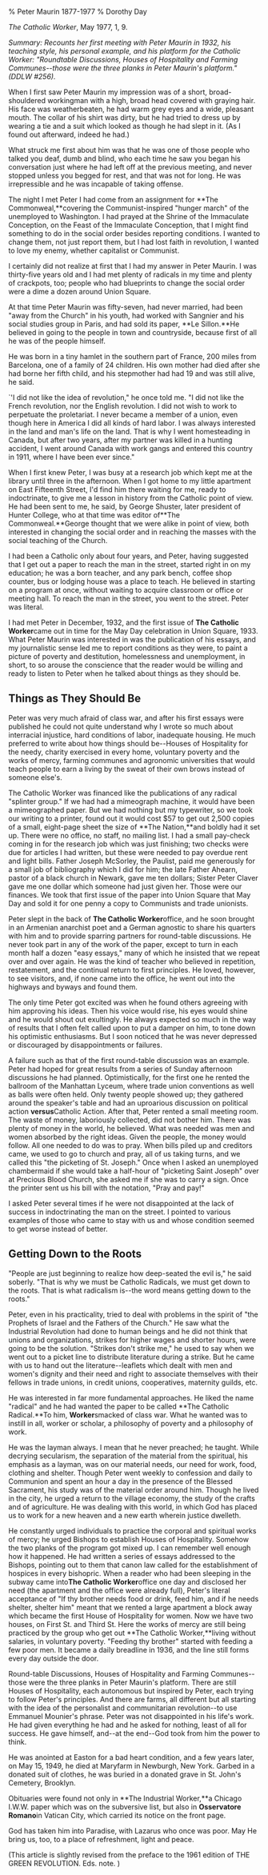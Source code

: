 % Peter Maurin 1877-1977
% Dorothy Day

*The Catholic Worker*, May 1977, 1, 9.

*Summary: Recounts her first meeting with Peter Maurin in 1932, his
teaching style, his personal example, and his platform for the Catholic
Worker: "Roundtable Discussions, Houses of Hospitality and Farming
Communes--those were the three planks in Peter Maurin's platform." (DDLW
\#256).*


When I first saw Peter Maurin my impression was of a short,
broad-shouldered workingman with a high, broad head covered with graying
hair. His face was weatherbeaten, he had warm grey eyes and a wide,
pleasant mouth. The collar of his shirt was dirty, but he had tried to
dress up by wearing a tie and a suit which looked as though he had slept
in it. (As I found out afterward, indeed he had.)

What struck me first about him was that he was one of those people who
talked you deaf, dumb and blind, who each time he saw you began his
conversation just where he had left off at the previous meeting, and
never stopped unless you begged for rest, and that was not for long. He
was irrepressible and he was incapable of taking offense.

The night I met Peter I had come from an assignment for **The
Commonweal,**covering the Communist-inspired "hunger march" of the
unemployed to Washington. I had prayed at the Shrine of the Immaculate
Conception, on the Feast of the Immaculate Conception, that I might find
something to do in the social order besides reporting conditions. I
wanted to change them, not just report them, but I had lost faith in
revolution, I wanted to love my enemy, whether capitalist or Communist.

I certainly did not realize at first that I had my answer in Peter
Maurin. I was thirty-five years old and I had met plenty of radicals in
my time and plenty of crackpots, too; people who had blueprints to
change the social order were a dime a dozen around Union Square.

At that time Peter Maurin was fifty-seven, had never married, had been
"away from the Church" in his youth, had worked with Sangnier and his
social studies group in Paris, and had sold its paper, **Le Sillon.**He
believed in going to the people in town and countryside, because first
of all he was of the people himself.

He was born in a tiny hamlet in the southern part of France, 200 miles
from Barcelona, one of a family of 24 children. His own mother had died
after she had borne her fifth child, and his stepmother had had 19 and
was still alive, he said.

`'I did not like the idea of revolution," he once told me. "I did not
like the French revolution, nor the English revolution. I did not wish
to work to perpetuate the proletariat. I never became a member of a
union, even though here in America I did all kinds of hard labor. I was
always interested in the land and man's life on the land. That is why I
went homesteading in Canada, but after two years, after my partner was
killed in a hunting accident, I went around Canada with work gangs and
entered this country in 1911, where I have been ever since."

When I first knew Peter, I was busy at a research job which kept me at
the library until three in the afternoon. When I got home to my little
apartment on East Fifteenth Street, I'd find him there waiting for me,
ready to indoctrinate, to give me a lesson in history from the Catholic
point of view. He had been sent to me, he said, by George Shuster, later
president of Hunter College, who at that time was editor of**The
Commonweal.**George thought that we were alike in point of view, both
interested in changing the social order and in reaching the masses with
the social teaching of the Church.

I had been a Catholic only about four years, and Peter, having suggested
that I get out a paper to reach the man in the street, started right in
on my education; he was a born teacher, and any park bench, coffee shop
counter, bus or lodging house was a place to teach. He believed in
starting on a program at once, without waiting to acquire classroom or
office or meeting hall. To reach the man in the street, you went to the
street. Peter was literal.

I had met Peter in December, 1932, and the first issue of **The Catholic
Worker**came out in time for the May Day celebration in Union Square,
1933. What Peter Maurin was interested in was the publication of his
essays, and my journalistic sense led me to report conditions as they
were, to paint a picture of poverty and destitution, homelessness and
unemployment, in short, to so arouse the conscience that the reader
would be willing and ready to listen to Peter when he talked about
things as they should be.


## Things as They Should Be

Peter was very much afraid of class war, and after his first essays were
published he could not quite understand why I wrote so much about
interracial injustice, hard conditions of labor, inadequate housing. He
much preferred to write about how things should be--Houses of
Hospitality for the needy, charity exercised in every home, voluntary
poverty and the works of mercy, farming communes and agronomic
universities that would teach people to earn a living by the sweat of
their own brows instead of someone else's.

The Catholic Worker was financed like the publications of any radical
"splinter group." If we had had a mimeograph machine, it would have been
a mimeographed paper. But we had nothing but my typewriter, so we took
our writing to a printer, found out it would cost \$57 to get out 2,500
copies of a small, eight-page sheet the size of **The Nation,**and
boldly had it set up. There were no office, no staff, no mailing list. I
had a small pay-check coming in for the research job which was just
finishing; two checks were due for articles I had written, but these
were needed to pay overdue rent and light bills. Father Joseph McSorley,
the Paulist, paid me generously for a small job of bibliography which I
did for him; the late Father Ahearn, pastor of a black church in Newark,
gave me ten dollars; Sister Peter Claver gave me one dollar which
someone had just given her. Those were our finances. We took that first
issue of the paper into Union Square that May Day and sold it for one
penny a copy to Communists and trade unionists.

Peter slept in the back of **The Catholic Worker**office, and he soon
brought in an Armenian anarchist poet and a German agnostic to share his
quarters with him and to provide sparring partners for round-table
discussions. He never took part in any of the work of the paper, except
to turn in each month half a dozen "easy essays," many of which he
insisted that we repeat over and over again. He was the kind of teacher
who believed in repetition, restatement, and the continual return to
first principles. He loved, however, to see visitors, and, if none came
into the office, he went out into the highways and byways and found
them.

The only time Peter got excited was when he found others agreeing with
him approving his ideas. Then his voice would rise, his eyes would shine
and he would shout out exultingly. He always expected so much in the way
of results that I often felt called upon to put a damper on him, to tone
down his optimistic enthusiasms. But I soon noticed that he was never
depressed or discouraged by disappointments or failures.

A failure such as that of the first round-table discussion was an
example. Peter had hoped for great results from a series of Sunday
afternoon discussions he had planned. Optimistically, for the first one
he rented the ballroom of the Manhattan Lyceum, where trade union
conventions as well as balls were often held. Only twenty people showed
up; they gathered around the speaker's table and had an uproarious
discussion on political action **versus**Catholic Action. After that,
Peter rented a small meeting room. The waste of money, laboriously
collected, did not bother him. There was plenty of money in the world,
he believed. What was needed was men and women absorbed by the right
ideas. Given the people, the money would follow. All one needed to do
was to pray. When bills piled up and creditors came, we used to go to
church and pray, all of us taking turns, and we called this "the
picketing of St. Joseph." Once when I asked an unemployed chambermaid if
she would take a half-hour of "picketing Saint Joseph" over at Precious
Blood Church, she asked me if she was to carry a sign. Once the printer
sent us his bill with the notation, "Pray and pay!"

I asked Peter several times if he were not disappointed at the lack of
success in indoctrinating the man on the street. I pointed to various
examples of those who came to stay with us and whose condition seemed to
get worse instead of better.

## Getting Down to the Roots

"People are just beginning to realize how deep-seated the evil is," he
said soberly. "That is why we must be Catholic Radicals, we must get
down to the roots. That is what radicalism is--the word means getting
down to the roots."

Peter, even in his practicality, tried to deal with problems in the
spirit of "the Prophets of Israel and the Fathers of the Church." He saw
what the Industrial Revolution had done to human beings and he did not
think that unions and organizations, strikes for higher wages and
shorter hours, were going to be the solution. "Strikes don't strike me,"
he used to say when we went out to a picket line to distribute
literature during a strike. But he came with us to hand out the
literature--leaflets which dealt with men and women's dignity and their
need and right to associate themselves with their fellows in trade
unions, in credit unions, cooperatives, maternity guilds, etc.

He was interested in far more fundamental approaches. He liked the name
"radical" and he had wanted the paper to be called **The Catholic
Radical.**To him, **Worker**smacked of class war. What he wanted was to
instill in all, worker or scholar, a philosophy of poverty and a
philosophy of work.

He was the layman always. I mean that he never preached; he taught.
While decrying secularism, the separation of the material from the
spiritual, his emphasis as a layman, was on our material needs, our need
for work, food, clothing and shelter. Though Peter went weekly to
confession and daily to Communion and spent an hour a day in the
presence of the Blessed Sacrament, his study was of the material order
around him. Though he lived in the city, he urged a return to the
village economy, the study of the crafts and of agriculture. He was
dealing with this world, in which God has placed us to work for a new
heaven and a new earth wherein justice dwelleth.

He constantly urged individuals to practice the corporal and spiritual
works of mercy; he urged Bishops to establish Houses of Hospitality.
Somehow the two planks of the program got mixed up. I can remember well
enough how it happened. He had written a series of essays addressed to
the Bishops, pointing out to them that canon law called for the
establishment of hospices in every bishopric. When a reader who had been
sleeping in the subway came into**The Catholic Worker**office one day
and disclosed her need (the apartment and the office were already full),
Peter's literal acceptance of "If thy brother needs food or drink, feed
him, and if he needs shelter, shelter him" meant that we rented a large
apartment a block away which became the first House of Hospitality for
women. Now we have two houses, on First St. and Third St. Here the works
of mercy are still being practiced by the group who get out **The
Catholic Worker,**living without salaries, in voluntary poverty.
"Feeding thy brother" started with feeding a few poor men. It became a
daily breadline in 1936, and the line still forms every day outside the
door.

Round-table Discussions, Houses of Hospitality and Farming
Communes--those were the three planks in Peter Maurin's platform. There
are still Houses of Hospitality, each autonomous but inspired by Peter,
each trying to follow Peter's principles. And there are farms, all
different but all starting with the idea of the personalist and
communitarian revolution--to use Emmanuel Mounier's phrase. Peter was
not disappointed in his life's work. He had given everything he had and
he asked for nothing, least of all for success. He gave himself, and--at
the end--God took from him the power to think.

He was anointed at Easton for a bad heart condition, and a few years
later, on May 15, 1949, he died at Maryfarm in Newburgh, New York.
Garbed in a donated suit of clothes, he was buried in a donated grave in
St. John's Cemetery, Brooklyn.

Obituaries were found not only in **The Industrial Worker,**a Chicago
I.W.W. paper which was on the subversive list, but also in **Osservatore
Romano**in Vatican City, which carried its notice on the front page.

God has taken him into Paradise, with Lazarus who once was poor. May He
bring us, too, to a place of refreshment, light and peace.

(This article is slightly revised from the preface to the 1961 edition
of THE GREEN REVOLUTION. Eds. note. )
